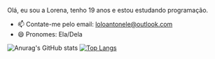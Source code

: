 Olá, eu sou a Lorena, tenho 19 anos e estou estudando programação.
- 📫 Contate-me pelo email: loloantonele@outlook.com
- 😄 Pronomes: Ela/Dela
  

![Anurag's GitHub stats](https://github-readme-stats.vercel.app/api?username=loloantonele&show_icons=true&theme=synthwave)
[![Top Langs](https://github-readme-stats.vercel.app/api/top-langs/?username=loloantonele&layout=compact)](https://github.com/loloantonele/github-readme-stats)
